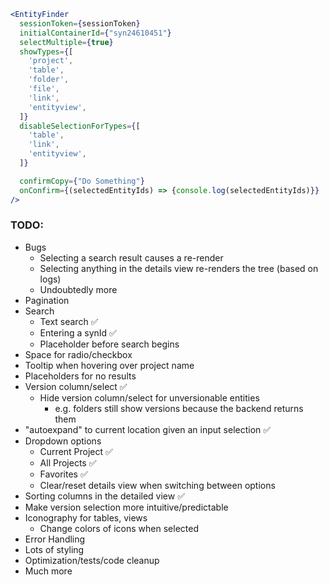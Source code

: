 ```jsx
<EntityFinder 
  sessionToken={sessionToken}
  initialContainerId={"syn24610451"}
  selectMultiple={true}
  showTypes={[
    'project',
    'table',
    'folder',
    'file',
    'link',
    'entityview',
  ]}
  disableSelectionForTypes={[
    'table',
    'link',
    'entityview',
  ]}

  confirmCopy={"Do Something"}
  onConfirm={(selectedEntityIds) => {console.log(selectedEntityIds)}}
/>
```

### TODO:

* Bugs
  * Selecting a search result causes a re-render
  * Selecting anything in the details view re-renders the tree (based on logs)
  * Undoubtedly more
* Pagination
* Search
  * Text search ✅
  * Entering a synId ✅
  * Placeholder before search begins
* Space for radio/checkbox
* Tooltip when hovering over project name
* Placeholders for no results
* Version column/select ✅
  * Hide version column/select for unversionable entities
    * e.g. folders still show versions because the backend returns them
* "autoexpand" to current location given an input selection ✅
* Dropdown options
  * Current Project ✅
  * All Projects ✅
  * Favorites ✅
  * Clear/reset details view when switching between options
* Sorting columns in the detailed view ✅
* Make version selection more intuitive/predictable
* Iconography for tables, views
  * Change colors of icons when selected
* Error Handling
* Lots of styling
* Optimization/tests/code cleanup
* Much more
